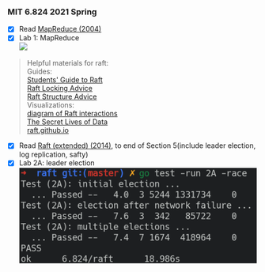 ### MIT 6.824 2021 Spring   
- [X] Read [MapReduce (2004)](https://pdos.csail.mit.edu/6.824/papers/mapreduce.pdf)  
- [X] Lab 1: MapReduce   
  ![](./pics/824-mr.png)  

> Helpful materials for raft:  
> Guides:   
> [Students' Guide to Raft](https://thesquareplanet.com/blog/students-guide-to-raft/)  
> [Raft Locking Advice](https://pdos.csail.mit.edu/6.824/labs/raft-locking.txt)  
> [Raft Structure Advice](https://pdos.csail.mit.edu/6.824/labs/raft-structure.txt)  
> Visualizations:  
> [diagram of Raft interactions](https://pdos.csail.mit.edu/6.824/notes/raft_diagram.pdf)  
> [The Secret Lives of Data](http://thesecretlivesofdata.com/raft/)  
> [raft.github.io](https://raft.github.io/)  
- [X] Read [Raft (extended) (2014)](https://pdos.csail.mit.edu/6.824/papers/raft-extended.pdf), to end of Section 5(include leader election, log replication, safty)  
- [X] Lab 2A: leader election  
  ![](pics/raft-lab2A.png)  